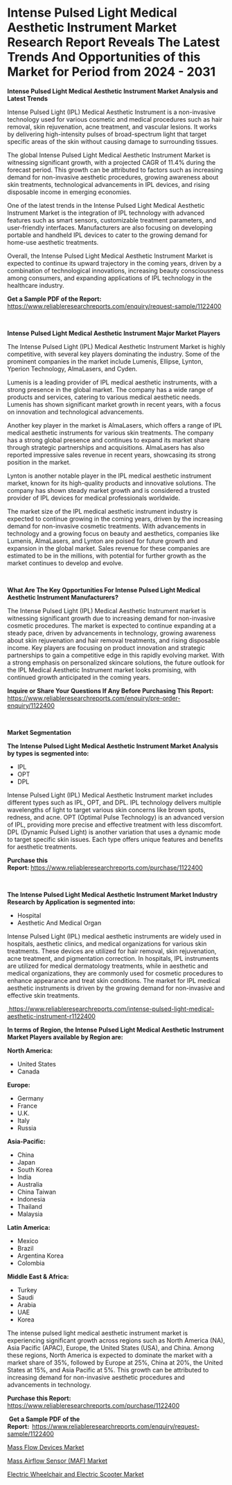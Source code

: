 <p><h1>Intense Pulsed Light Medical Aesthetic Instrument Market Research Report Reveals The Latest Trends And Opportunities of this Market for Period from 2024 - 2031</h1></p><p><strong>Intense Pulsed Light Medical Aesthetic Instrument Market Analysis and Latest Trends</strong></p>
<p><p>Intense Pulsed Light (IPL) Medical Aesthetic Instrument is a non-invasive technology used for various cosmetic and medical procedures such as hair removal, skin rejuvenation, acne treatment, and vascular lesions. It works by delivering high-intensity pulses of broad-spectrum light that target specific areas of the skin without causing damage to surrounding tissues.</p><p>The global Intense Pulsed Light Medical Aesthetic Instrument Market is witnessing significant growth, with a projected CAGR of 11.4% during the forecast period. This growth can be attributed to factors such as increasing demand for non-invasive aesthetic procedures, growing awareness about skin treatments, technological advancements in IPL devices, and rising disposable income in emerging economies.</p><p>One of the latest trends in the Intense Pulsed Light Medical Aesthetic Instrument Market is the integration of IPL technology with advanced features such as smart sensors, customizable treatment parameters, and user-friendly interfaces. Manufacturers are also focusing on developing portable and handheld IPL devices to cater to the growing demand for home-use aesthetic treatments.</p><p>Overall, the Intense Pulsed Light Medical Aesthetic Instrument Market is expected to continue its upward trajectory in the coming years, driven by a combination of technological innovations, increasing beauty consciousness among consumers, and expanding applications of IPL technology in the healthcare industry.</p></p>
<p><strong>Get a Sample PDF of the Report:&nbsp;</strong> <a href="https://www.reliableresearchreports.com/enquiry/request-sample/1122400">https://www.reliableresearchreports.com/enquiry/request-sample/1122400</a></p>
<p>&nbsp;</p>
<p><strong>Intense Pulsed Light Medical Aesthetic Instrument Major Market Players</strong></p>
<p><p>The Intense Pulsed Light (IPL) Medical Aesthetic Instrument Market is highly competitive, with several key players dominating the industry. Some of the prominent companies in the market include Lumenis, Ellipse, Lynton, Yperion Technology, AlmaLasers, and Cyden.</p><p>Lumenis is a leading provider of IPL medical aesthetic instruments, with a strong presence in the global market. The company has a wide range of products and services, catering to various medical aesthetic needs. Lumenis has shown significant market growth in recent years, with a focus on innovation and technological advancements.</p><p>Another key player in the market is AlmaLasers, which offers a range of IPL medical aesthetic instruments for various skin treatments. The company has a strong global presence and continues to expand its market share through strategic partnerships and acquisitions. AlmaLasers has also reported impressive sales revenue in recent years, showcasing its strong position in the market.</p><p>Lynton is another notable player in the IPL medical aesthetic instrument market, known for its high-quality products and innovative solutions. The company has shown steady market growth and is considered a trusted provider of IPL devices for medical professionals worldwide.</p><p>The market size of the IPL medical aesthetic instrument industry is expected to continue growing in the coming years, driven by the increasing demand for non-invasive cosmetic treatments. With advancements in technology and a growing focus on beauty and aesthetics, companies like Lumenis, AlmaLasers, and Lynton are poised for future growth and expansion in the global market. Sales revenue for these companies are estimated to be in the millions, with potential for further growth as the market continues to develop and evolve.</p></p>
<p>&nbsp;</p>
<p><strong>What Are The Key Opportunities For Intense Pulsed Light Medical Aesthetic Instrument Manufacturers?</strong></p>
<p><p>The Intense Pulsed Light (IPL) Medical Aesthetic Instrument market is witnessing significant growth due to increasing demand for non-invasive cosmetic procedures. The market is expected to continue expanding at a steady pace, driven by advancements in technology, growing awareness about skin rejuvenation and hair removal treatments, and rising disposable income. Key players are focusing on product innovation and strategic partnerships to gain a competitive edge in this rapidly evolving market. With a strong emphasis on personalized skincare solutions, the future outlook for the IPL Medical Aesthetic Instrument market looks promising, with continued growth anticipated in the coming years.</p></p>
<p><strong>Inquire or Share Your Questions If Any Before Purchasing This Report:</strong> <a href="https://www.reliableresearchreports.com/enquiry/pre-order-enquiry/1122400">https://www.reliableresearchreports.com/enquiry/pre-order-enquiry/1122400</a></p>
<p>&nbsp;</p>
<p><strong>Market Segmentation</strong></p>
<p><strong>The Intense Pulsed Light Medical Aesthetic Instrument Market Analysis by types is segmented into:</strong></p>
<p><ul><li>IPL</li><li>OPT</li><li>DPL</li></ul></p>
<p><p>Intense Pulsed Light (IPL) Medical Aesthetic Instrument market includes different types such as IPL, OPT, and DPL. IPL technology delivers multiple wavelengths of light to target various skin concerns like brown spots, redness, and acne. OPT (Optimal Pulse Technology) is an advanced version of IPL, providing more precise and effective treatment with less discomfort. DPL (Dynamic Pulsed Light) is another variation that uses a dynamic mode to target specific skin issues. Each type offers unique features and benefits for aesthetic treatments.</p></p>
<p><strong>Purchase this Report:&nbsp;</strong><a href="https://www.reliableresearchreports.com/purchase/1122400">https://www.reliableresearchreports.com/purchase/1122400</a></p>
<p>&nbsp;</p>
<p><strong>The Intense Pulsed Light Medical Aesthetic Instrument Market Industry Research by Application is segmented into:</strong></p>
<p><ul><li>Hospital</li><li>Aesthetic And Medical Organ</li></ul></p>
<p><p>Intense Pulsed Light (IPL) medical aesthetic instruments are widely used in hospitals, aesthetic clinics, and medical organizations for various skin treatments. These devices are utilized for hair removal, skin rejuvenation, acne treatment, and pigmentation correction. In hospitals, IPL instruments are utilized for medical dermatology treatments, while in aesthetic and medical organizations, they are commonly used for cosmetic procedures to enhance appearance and treat skin conditions. The market for IPL medical aesthetic instruments is driven by the growing demand for non-invasive and effective skin treatments.</p></p>
<p><a href="https://www.reliableresearchreports.com/intense-pulsed-light-medical-aesthetic-instrument-r1122400">&nbsp;https://www.reliableresearchreports.com/intense-pulsed-light-medical-aesthetic-instrument-r1122400</a></p>
<p><strong>In terms of Region, the Intense Pulsed Light Medical Aesthetic Instrument Market Players available by Region are:</strong></p>
<p>
    <p> <strong> North America: </strong>
        <ul>
            <li>United States</li>
            <li>Canada</li>
        </ul>
        </p> 
    <p> <strong> Europe: </strong>
        <ul>
            <li>Germany</li>
            <li>France</li>
            <li>U.K.</li>
            <li>Italy</li>
            <li>Russia</li>
        </ul>
        </p> 
    <p> <strong> Asia-Pacific: </strong>
        <ul>
            <li>China</li>
            <li>Japan</li>
            <li>South Korea</li>
            <li>India</li>
            <li>Australia</li>
            <li>China Taiwan</li>
            <li>Indonesia</li>
            <li>Thailand</li>
            <li>Malaysia</li>
        </ul>
        </p> 
    <p> <strong> Latin America: </strong>
        <ul>
            <li>Mexico</li>
            <li>Brazil</li>
            <li>Argentina Korea</li>
            <li>Colombia</li>
        </ul>
        </p> 
    <p> <strong> Middle East & Africa: </strong>
        <ul>
            <li>Turkey</li>
            <li>Saudi</li>
            <li>Arabia</li>
            <li>UAE</li>
            <li>Korea</li>
        </ul>
    </p>
    </p>
<p><p>The intense pulsed light medical aesthetic instrument market is experiencing significant growth across regions such as North America (NA), Asia Pacific (APAC), Europe, the United States (USA), and China. Among these regions, North America is expected to dominate the market with a market share of 35%, followed by Europe at 25%, China at 20%, the United States at 15%, and Asia Pacific at 5%. This growth can be attributed to increasing demand for non-invasive aesthetic procedures and advancements in technology.</p></p>
<p><strong>Purchase this Report: </strong><a href="https://www.reliableresearchreports.com/purchase/1122400">https://www.reliableresearchreports.com/purchase/1122400</a></p>
<p>&nbsp;<strong>Get a Sample PDF of the Report:&nbsp;&nbsp;</strong><a href="https://www.reliableresearchreports.com/enquiry/request-sample/1122400">https://www.reliableresearchreports.com/enquiry/request-sample/1122400</a></p>
<p><strong></strong></p>
<p><p><a href="https://github.com/jsmusil/Market-Research-Report-List-4/blob/main/mass-flow-devices-market.md">Mass Flow Devices Market</a></p><p><a href="https://github.com/yemakinde/Market-Research-Report-List-3/blob/main/mass-airflow-sensor-maf-market.md">Mass Airflow Sensor (MAF) Market</a></p><p><a href="https://github.com/Alonsoolds3wq1d81czn8rbol/Market-Research-Report-List-3/blob/main/electric-wheelchair-and-electric-scooter-market.md">Electric Wheelchair and Electric Scooter Market</a></p></p>
